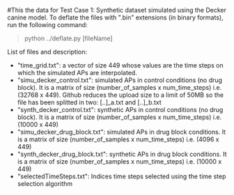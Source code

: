 #This the data for Test Case 1: Synthetic dataset simulated using the Decker
canine model.
To deflate the files with ".bin" extensions (in binary formats), run the
following command:
> python ../deflate.py [fileName]

List of files and description:

* "time_grid.txt": a vector of size 449 whose values are the time steps on which
  the simulated APs are interpolated.
* "simu_decker_control.txt": simulated APs in control conditions (no drug
  block). It is a matrix of size (number_of_samples x num_time_steps)
  i.e. (32768 x 449). Github reduces the upload size to a limit of 50MB so the
  file has been splitted in two: [..]_a.txt and [..]_b.txt
* "synth_decker_control.txt": synthetic APs in control conditions (no drug
  block). It is a matrix of size (number_of_samples x num_time_steps)
  i.e. (10000 x 449)
* "simu_decker_drug_block.txt": simulated APs in drug block conditions. It is a matrix of size (number_of_samples x num_time_steps)
  i.e. (4096 x 449)
* "synth_decker_drug_block.txt": synthetic APs in drug block conditions. It is a matrix of size (number_of_samples x num_time_steps)
  i.e. (10000 x 449)
* "selectedTimeSteps.txt": Indices time steps selected using the time step selection algorithm


